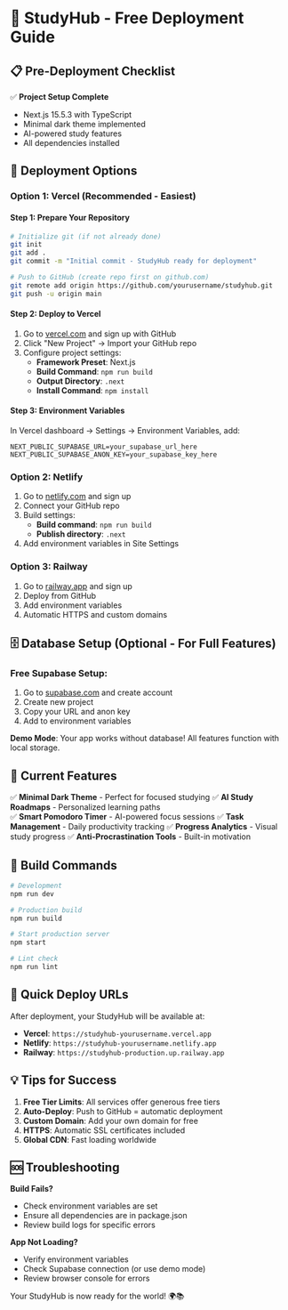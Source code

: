 # 🚀 StudyHub - Free Deployment Guide

## 📋 Pre-Deployment Checklist

✅ **Project Setup Complete**
- Next.js 15.5.3 with TypeScript
- Minimal dark theme implemented 
- AI-powered study features
- All dependencies installed

## 🔧 Deployment Options

### Option 1: Vercel (Recommended - Easiest)

#### Step 1: Prepare Your Repository
```bash
# Initialize git (if not already done)
git init
git add .
git commit -m "Initial commit - StudyHub ready for deployment"

# Push to GitHub (create repo first on github.com)
git remote add origin https://github.com/yourusername/studyhub.git
git push -u origin main
```

#### Step 2: Deploy to Vercel
1. Go to [vercel.com](https://vercel.com) and sign up with GitHub
2. Click "New Project" → Import your GitHub repo
3. Configure project settings:
   - **Framework Preset**: Next.js
   - **Build Command**: `npm run build`
   - **Output Directory**: `.next`
   - **Install Command**: `npm install`

#### Step 3: Environment Variables
In Vercel dashboard → Settings → Environment Variables, add:
```
NEXT_PUBLIC_SUPABASE_URL=your_supabase_url_here
NEXT_PUBLIC_SUPABASE_ANON_KEY=your_supabase_key_here
```

### Option 2: Netlify
1. Go to [netlify.com](https://netlify.com) and sign up
2. Connect your GitHub repo
3. Build settings:
   - **Build command**: `npm run build`
   - **Publish directory**: `.next`
4. Add environment variables in Site Settings

### Option 3: Railway
1. Go to [railway.app](https://railway.app) and sign up
2. Deploy from GitHub
3. Add environment variables
4. Automatic HTTPS and custom domains

## 🗄️ Database Setup (Optional - For Full Features)

### Free Supabase Setup:
1. Go to [supabase.com](https://supabase.com) and create account
2. Create new project
3. Copy your URL and anon key
4. Add to environment variables

**Demo Mode**: Your app works without database! All features function with local storage.

## 🎨 Current Features

✅ **Minimal Dark Theme** - Perfect for focused studying
✅ **AI Study Roadmaps** - Personalized learning paths  
✅ **Smart Pomodoro Timer** - AI-powered focus sessions
✅ **Task Management** - Daily productivity tracking
✅ **Progress Analytics** - Visual study progress
✅ **Anti-Procrastination Tools** - Built-in motivation

## 🔧 Build Commands

```bash
# Development
npm run dev

# Production build
npm run build

# Start production server
npm start

# Lint check
npm run lint
```

## 🚀 Quick Deploy URLs

After deployment, your StudyHub will be available at:
- **Vercel**: `https://studyhub-yourusername.vercel.app`
- **Netlify**: `https://studyhub-yourusername.netlify.app`
- **Railway**: `https://studyhub-production.up.railway.app`

## 💡 Tips for Success

1. **Free Tier Limits**: All services offer generous free tiers
2. **Auto-Deploy**: Push to GitHub = automatic deployment
3. **Custom Domain**: Add your own domain for free
4. **HTTPS**: Automatic SSL certificates included
5. **Global CDN**: Fast loading worldwide

## 🆘 Troubleshooting

**Build Fails?**
- Check environment variables are set
- Ensure all dependencies are in package.json
- Review build logs for specific errors

**App Not Loading?**
- Verify environment variables
- Check Supabase connection (or use demo mode)
- Review browser console for errors

Your StudyHub is now ready for the world! 🌍📚